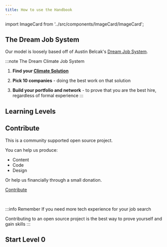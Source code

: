 ```yaml
---
title: How to use the Handbook
---
```

import ImageCard from '../src/components/ImageCard/ImageCard';

## The Dream Job System

Our model is loosely based off of Austin Belcak's [Dream Job System](https://cultivatedculture.com/djs-podcast/).

:::note The Dream Climate Job System
1. **Find your [Climate Solution](solutions)**

2. **Pick 10 companies** - doing the best work on that solution

3. **Build your portfolio and network** - to prove that you are the best hire, regardless of formal experience
:::

<!-- ### Desktop

- Use the left sidebar - to navigate pages
- Use the right sidebar - to navigate sections within a page

### Mobile

- Use the top left hamburger menu to navigate pages
- Use jump links within  -->


## Learning Levels

<div style={{ display: 'flex', flexWrap: 'wrap'}}>
    <ImageCard
    title="Level 0"
    description="You're brand new. A basic overview of terms and common questions"
    imageUrl="img/climate-tech-level-0-mario.jpg"
    linkUrl="/level-0"
    />
<ImageCard
    title="Level 1"
    description="You're ready to hone in on your climate solution"
    imageUrl="img/level-1-mario.jpg"
    linkUrl="/level-1"
    />
    <ImageCard
    title="Level 2"
    description="You have a solution but need to stand out in your job search"
    imageUrl="img/level-2-mario.jpg"
    linkUrl="/level-2"
    />
</div>

## Contribute

This is a community supported open source project.

You can help us produce:

- Content
- Code
- Design

Or help us financially through a small donation.

<a href="contribute" class="doc-button">Contribute</a>

<br/>

:::info Remember
If you need more tech experience for your job search

Contributing to an open source project is the best way to prove yourself and gain skills
:::


## Start Level 0

<div style={{ display: 'flex', flexWrap: 'wrap'}}>
    <ImageCard
    title="Level 0"
    description="You're brand new. A basic overview of terms and common questions"
    imageUrl="img/climate-tech-level-0-mario.jpg"
    linkUrl="/level-0"
    />

</div>